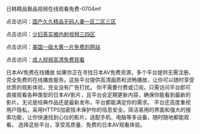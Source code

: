 日韩精品极品视频在线观看免费-0704mf

点击访问：<a href="https://bsdf-5f5.pages.dev/">国产久久精品无码人妻一区二区三区</a>

点击访问：<a href="https://cfad.pages.dev/">少妇真实被内射视频三四区</a>

点击访问：<a href="https://gfd-5xg.pages.dev/">美国一级大黄一片免费的网站</a>

点击访问：<a href="https://fdhf-454.pages.dev/">成人视频高清免费观看</a>

日本AV免费在线播放
如果你正在寻找日本AV免费资源，多个平台提供无需注册、完全免费的在线播放服务。这些平台提供高清画质和流畅播放，让你可以随时享受优质的观影体验，完全没有广告打扰。
你不需要付费或订阅，只需访问平台即可直接观看各种类型的日本AV影片，且平台会定期更新内容，确保你能看到最新的影片。无论是经典作品还是最新发布，平台都能满足你的需求。
平台还高度重视用户隐私，采用HTTPS加密技术保护你的信息安全。简洁易用的界面和强大的搜索功能，让你快速找到心仪的影片，适配手机、电脑等多设备，随时随地都能观看。
选择这些平台，享受高质量、免费的日本AV观看体验。

<span style="display:none;">[Canonical link](https://github.com/gg20250704/gg2 ）</span>
